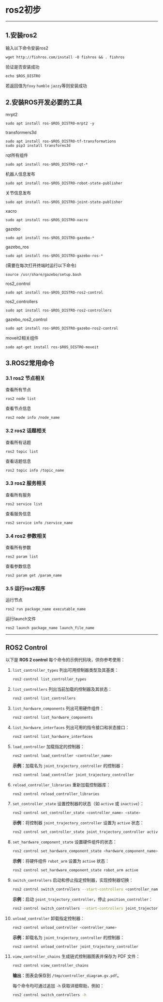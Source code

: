 # ros2初步

--- 

## 1.安装ros2
输入以下命令安装ros2
```shell
wget http://fishros.com/install -O fishros && . fishros
```
验证是否安装成功
```shell
echo $ROS_DISTRO
```
若返回值为`foxy` `humble` `jazzy`等则安装成功

## 2.安装ROS开发必要的工具
mrpt2
```shell
sudo apt install ros-$ROS_DISTRO-mrpt2 -y
```
transformers3d
```shell    
sudo apt install ros-$ROS_DISTRO-tf-transformations
sudo pip3 install transforms3d
```
rqt所有组件
```shell
sudo apt install ros-$ROS_DISTRO-rqt-*
```
机器人信息发布
```shell
sudo apt install ros-$ROS_DISTRO-robot-state-publisher
```
关节信息发布
```shell
sudo apt install ros-$ROS_DISTRO-joint-state-publisher
```
xacro
```shell
sudo apt install ros-$ROS_DISTRO-xacro
```
gazebo
```shell
sudo apt install ros-$ROS_DISTRO-gazebo-*
```
gazebo_ros
```shell
sudo apt install ros-$ROS_DISTRO-gazebo-ros-*
```
(需要在每次打开终端时运行以下命令)
```shell 
source /usr/share/gazebo/setup.bash
```
ros2_control
```shell
sudo apt install ros-$ROS_DISTRO-ros2-control
```
ros2_controllers
```shell
sudo apt install ros-$ROS_DISTRO-ros2-controllers
```
gazebo_ros2_control
```shell
sudo apt install ros-$ROS_DISTRO-gazebo-ros2-control
```
moveit2相关组件
```shell
sudo apt-get install ros-$ROS_DISTRO-moveit
```
## 3.ROS2常用命令

### 3.1 ros2 节点相关
查看所有节点
```shell
ros2 node list
```
查看节点信息
```shell
ros2 node info /node_name
```
### 3.2 ros2 话题相关
查看所有话题
```shell
ros2 topic list
```
查看话题信息
```shell
ros2 topic info /topic_name
```
### 3.3 ros2 服务相关
查看所有服务
```shell
ros2 service list
```
查看服务信息
```shell
ros2 service info /service_name
```
### 3.4 ros2 参数相关
查看所有参数
```shell
ros2 param list
```
查看参数信息
```shell
ros2 param get /param_name
```
### 3.5 运行ros2程序
运行节点
```shell
ros2 run package_name executable_name
```
运行launch文件
```shell
ros2 launch package_name launch_file_name
```
---
## ROS2 Control
以下是 **ROS 2 control** 每个命令的示例代码块，供你参考使用：  

 1. `list_controller_types`
    列出可用控制器类型及其基类：  
    ```bash
    ros2 control list_controller_types
    ```
 2. `list_controllers`
    列出当前加载的控制器及其状态：  
    ```bash
    ros2 control list_controllers
    ```
 3. `list_hardware_components`
    列出可用硬件组件：  
    ```bash
    ros2 control list_hardware_components
    ```
 4. `list_hardware_interfaces`
    列出可用的指令接口和状态接口：  
    ```bash
    ros2 control list_hardware_interfaces
    ```
5. `load_controller`
    加载指定的控制器：  
    ```bash
    ros2 control load_controller <controller_name>
    ```
    **示例**：加载名为 `joint_trajectory_controller` 的控制器：  
    ```bash
    ros2 control load_controller joint_trajectory_controller
    ```
6. `reload_controller_libraries`
    重新加载控制器库：  
    ```bash
    ros2 control reload_controller_libraries
    ```
7. `set_controller_state`
    设置控制器的状态（如 `active` 或 `inactive`）：  
    ```bash
    ros2 control set_controller_state <controller_name> <state>
    ```
    **示例**：将控制器 `joint_trajectory_controller` 设置为 `active` 状态：  
    ```bash
    ros2 control set_controller_state joint_trajectory_controller active
    ```
8. `set_hardware_component_state`
    设置硬件组件的状态：  
    ```bash
    ros2 control set_hardware_component_state <hardware_component_name> <state>
    ```
    **示例**：将硬件组件 `robot_arm` 设置为 `active` 状态：  
    ```bash
    ros2 control set_hardware_component_state robot_arm active
    ```
9. `switch_controllers`
    启动和停止指定控制器，实现控制器切换：  
    ```bash
    ros2 control switch_controllers --start-controllers <controller_name> --stop-controllers <controller_name> [--strict] [--timeout <seconds>]
    ```
    **示例**：启动 `joint_trajectory_controller`，停止 `position_controller`：  
    ```bash
    ros2 control switch_controllers --start-controllers joint_trajectory_controller --stop-controllers position_controller
    ```
10. `unload_controller`
    卸载指定控制器：  
    ```bash
    ros2 control unload_controller <controller_name>
    ```
    **示例**：卸载名为 `joint_trajectory_controller` 的控制器：  
    ```bash
    ros2 control unload_controller joint_trajectory_controller
    ```

11. `view_controller_chains`
    生成链式控制器图表并保存为 PDF 文件：  
    ```bash
    ros2 control view_controller_chains
    ```
    **输出**：图表会保存到 `/tmp/controller_diagram.gv.pdf`。

    每个命令均可通过追加 `-h` 获取详细帮助，例如：  
    ```bash
    ros2 control switch_controllers -h
    ```